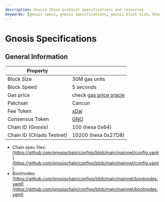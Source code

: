 ```yaml
---
description: Gnosis Chain protocol specifications and resources
keywords: [gnosis specs, gnosis specifications, gnosis block size, block speed, patchset, gnosis token, gnosis chain id, chiado chain id]
---
```


# Gnosis Specifications

## General Information

| Property |  |
| - | - |
| Block Size | 30M gas units |
| Block Speed | 5 seconds |
| Gas price | check [gas price oracle](/tools/oracles/gas-price) |
| Patchset | Cancun |
| Fee Token | [xDai](/concepts/tokens/xdai) |
| Consensus Token | [GNO](/concepts/tokens/gno) |
| Chain ID (Gnosis) | 100 (hexa 0x64) |
| Chain ID (Chiado Testnet) | 10200 (hexa 0x27D8) |

- Chain spec files: [https://github.com/gnosischain/configs/blob/main/mainnet/config.yaml](https://github.com/gnosischain/configs/blob/main/mainnet/config.yaml)
- Bootnodes: [https://github.com/gnosischain/configs/blob/main/mainnet/bootnodes.yaml](https://github.com/gnosischain/configs/blob/main/mainnet/bootnodes.yaml)
